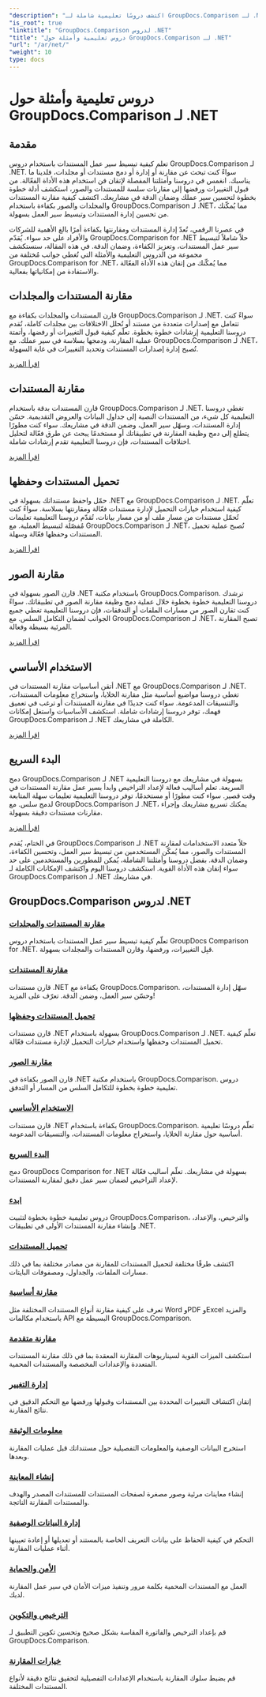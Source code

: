 ```yaml
---
"description": "اكتشف دروسًا تعليمية شاملة لـ GroupDocs.Comparison لـ .NET، مما يسهل مقارنة المستندات والمجلدات وإدارتها وتكاملها بكفاءة دون عناء."
"is_root": true
"linktitle": "GroupDocs.Comparison لدروس .NET"
"title": "دروس تعليمية وأمثلة حول GroupDocs.Comparison لـ .NET"
"url": "/ar/net/"
"weight": 10
type: docs
---
```

# دروس تعليمية وأمثلة حول GroupDocs.Comparison لـ .NET

## مقدمة

تعلم كيفية تبسيط سير عمل المستندات باستخدام دروس GroupDocs.Comparison لـ .NET. سواءً كنت تبحث عن مقارنة أو إدارة أو دمج مستندات أو مجلدات، فلدينا ما يناسبك. انغمس في دروسنا وأمثلتنا المفصلة لإتقان فن استخدام هذه الأداة الفعّالة. من قبول التغييرات ورفضها إلى مقارنات سلسة للمستندات والصور، استكشف أدلة خطوة بخطوة لتحسين سير عملك وضمان الدقة في مشاريعك. اكتشف كيفية مقارنة المستندات والمجلدات والصور بكفاءة باستخدام GroupDocs.Comparison لـ .NET، مما يُمكّنك من تحسين إدارة المستندات وتبسيط سير العمل بسهولة.

في عصرنا الرقمي، تُعدّ إدارة المستندات ومقارنتها بكفاءة أمرًا بالغ الأهمية للشركات والأفراد على حد سواء. يُقدّم GroupDocs.Comparison for .NET حلاً شاملاً لتبسيط سير عمل المستندات، وتعزيز الكفاءة، وضمان الدقة. في هذه المقالة، سنستكشف مجموعة من الدروس التعليمية والأمثلة التي تُغطي جوانب مُختلفة من GroupDocs.Comparison for .NET، مما يُمكّنك من إتقان هذه الأداة الفعّالة والاستفادة من إمكانياتها بفعالية.

## مقارنة المستندات والمجلدات

قارن المستندات والمجلدات بكفاءة مع GroupDocs.Comparison لـ .NET. سواءً كنت تتعامل مع إصدارات متعددة من مستند أو تُحلل الاختلافات بين مجلدات كاملة، تُقدم دروسنا التعليمية إرشادات خطوة بخطوة. تعلّم كيفية قبول التغييرات أو رفضها، وأتمتة عملية المقارنة، ودمجها بسلاسة في سير عملك. مع GroupDocs.Comparison لـ .NET، تُصبح إدارة إصدارات المستندات وتحديد التغييرات في غاية السهولة.

[اقرأ المزيد](./documents-and-folder-comparison/)

## مقارنة المستندات

قارن المستندات بدقة باستخدام GroupDocs.Comparison لـ .NET. تغطي دروسنا التعليمية كل شيء، من المستندات النصية إلى جداول البيانات والعروض التقديمية. حسّن إدارة المستندات، وسهّل سير العمل، وضمن الدقة في مشاريعك. سواء كنت مطورًا يتطلع إلى دمج وظيفة المقارنة في تطبيقاتك أو مستخدمًا يبحث عن طرق فعّالة لتحليل اختلافات المستندات، فإن دروسنا التعليمية تقدم إرشادات شاملة.

[اقرأ المزيد](./document-comparison/)

## تحميل المستندات وحفظها

حمّل واحفظ مستنداتك بسهولة في .NET مع GroupDocs.Comparison لـ .NET. تعلّم كيفية استخدام خيارات التحميل لإدارة مستندات فعّالة ومقارنتها بسلاسة. سواءً كنت تُحمّل مستندات من مسار ملف أو من مسار بيانات، تُقدّم دروسنا التعليمية تعليمات مُفصّلة لتبسيط العملية. مع GroupDocs.Comparison لـ .NET، تُصبح عملية تحميل المستندات وحفظها فعّالة وسهلة.

[اقرأ المزيد](./loading-and-saving-documents/)

## مقارنة الصور

قارن الصور بسهولة في .NET باستخدام مكتبة GroupDocs.Comparison. ترشدك دروسنا التعليمية خطوة بخطوة خلال عملية دمج وظيفة مقارنة الصور في تطبيقاتك. سواءً كنت تقارن الصور من مسارات الملفات أو التدفقات، فإن دروسنا التعليمية تغطي جميع الجوانب لضمان التكامل السلس. مع GroupDocs.Comparison لـ .NET، تصبح المقارنة المرئية بسيطة وفعالة.

[اقرأ المزيد](./image-comparison/)

## الاستخدام الأساسي 

أتقن أساسيات مقارنة المستندات في .NET مع GroupDocs.Comparison لـ .NET. تغطي دروسنا مواضيع أساسية مثل مقارنة الخلايا، واستخراج معلومات المستندات، والتنسيقات المدعومة. سواء كنت جديدًا في مقارنة المستندات أو ترغب في تعميق فهمك، توفر دروسنا إرشادات شاملة. استكشف الأساسيات واستغل إمكانات GroupDocs.Comparison لـ .NET الكاملة في مشاريعك.

[اقرأ المزيد](./basic-usage/)

## البدء السريع 

دمج GroupDocs.Comparison لـ .NET بسهولة في مشاريعك مع دروسنا التعليمية السريعة. تعلم أساليب فعالة لإعداد التراخيص وابدأ بسير عمل مقارنة المستندات في وقت قصير. سواء كنت مطورًا أو مستخدمًا، توفر دروسنا التعليمية تعليمات سهلة المتابعة لدمج سلس. مع GroupDocs.Comparison لـ .NET، يمكنك تسريع مشاريعك وإجراء مقارنات مستندات دقيقة بسهولة.

[اقرأ المزيد](./quick-start/)

في الختام، يُقدم GroupDocs.Comparison لـ .NET حلاً متعدد الاستخدامات لمقارنة المستندات والصور، مما يُمكّن المستخدمين من تبسيط سير العمل، وتحسين الكفاءة، وضمان الدقة. بفضل دروسنا وأمثلتنا الشاملة، يُمكن للمطورين والمستخدمين على حد سواء إتقان هذه الأداة القوية. استكشف دروسنا اليوم واكتشف الإمكانات الكاملة لـ GroupDocs.Comparison لـ .NET في مشاريعك.
## GroupDocs.Comparison لدروس .NET 
### [مقارنة المستندات والمجلدات](./documents-and-folder-comparison/)
تعلّم كيفية تبسيط سير عمل المستندات باستخدام دروس GroupDocs Comparison for .NET. قبِل التغييرات، ورفضها، وقارن المستندات والمجلدات بسهولة.
### [مقارنة المستندات](./document-comparison/)
قارن مستندات .NET بكفاءة مع GroupDocs.Comparison. سهّل إدارة المستندات، وحسّن سير العمل، وضمن الدقة. تعرّف على المزيد!
### [تحميل المستندات وحفظها](./loading-and-saving-documents/)
قارن مستندات .NET بسهولة باستخدام GroupDocs.Comparison لـ .NET. تعلّم كيفية تحميل المستندات وحفظها واستخدام خيارات التحميل لإدارة مستندات فعّالة.
### [مقارنة الصور](./image-comparison/)
قارن الصور بكفاءة في .NET باستخدام مكتبة GroupDocs.Comparison. دروس تعليمية خطوة بخطوة للتكامل السلس من المسار أو التدفق.
### [الاستخدام الأساسي](./basic-usage/)
قارن مستندات .NET بكفاءة باستخدام GroupDocs.Comparison. تعلّم دروسًا تعليمية أساسية حول مقارنة الخلايا، واستخراج معلومات المستندات، والتنسيقات المدعومة.
### [البدء السريع](./quick-start/)
دمج GroupDocs Comparison for .NET بسهولة في مشاريعك. تعلّم أساليب فعّالة لإعداد التراخيص لضمان سير عمل دقيق لمقارنة المستندات.
### [ابدء](./getting-started/)
دروس تعليمية خطوة بخطوة لتثبيت GroupDocs.Comparison، والترخيص، والإعداد، وإنشاء مقارنة المستندات الأولى في تطبيقات .NET.
### [تحميل المستندات](./document-loading/)
اكتشف طرقًا مختلفة لتحميل المستندات للمقارنة من مصادر مختلفة بما في ذلك مسارات الملفات، والجداول، ومصفوفات البايتات.

### [مقارنة أساسية](./basic-comparison/)
تعرف على كيفية مقارنة أنواع المستندات المختلفة مثل Word وPDF وExcel والمزيد باستخدام مكالمات API البسيطة مع GroupDocs.Comparison.

### [مقارنة متقدمة](./advanced-comparison/)
استكشف الميزات القوية لسيناريوهات المقارنة المعقدة بما في ذلك مقارنة المستندات المتعددة والإعدادات المخصصة والمستندات المحمية.

### [إدارة التغيير](./change-management/)
إتقان اكتشاف التغييرات المحددة بين المستندات وقبولها ورفضها مع التحكم الدقيق في نتائج المقارنة.

### [معلومات الوثيقة](./document-information/)
استخرج البيانات الوصفية والمعلومات التفصيلية حول مستنداتك قبل عمليات المقارنة وبعدها.

### [إنشاء المعاينة](./preview-generation/)
إنشاء معاينات مرئية وصور مصغرة لصفحات المستندات للمستندات المصدر والهدف والمستندات المقارنة الناتجة.

### [إدارة البيانات الوصفية](./metadata-management/)
التحكم في كيفية الحفاظ على بيانات التعريف الخاصة بالمستند أو تعديلها أو إعادة تعيينها أثناء عمليات المقارنة.

### [الأمن والحماية](./security-protection/)
العمل مع المستندات المحمية بكلمة مرور وتنفيذ ميزات الأمان في سير عمل المقارنة لديك.

### [الترخيص والتكوين](./licensing-configuration/)
قم بإعداد الترخيص والفاتورة المقاسة بشكل صحيح وتحسين تكوين التطبيق لـ GroupDocs.Comparison.

### [خيارات المقارنة](./comparison-options/)
قم بضبط سلوك المقارنة باستخدام الإعدادات التفصيلية لتحقيق نتائج دقيقة لأنواع المستندات المختلفة.